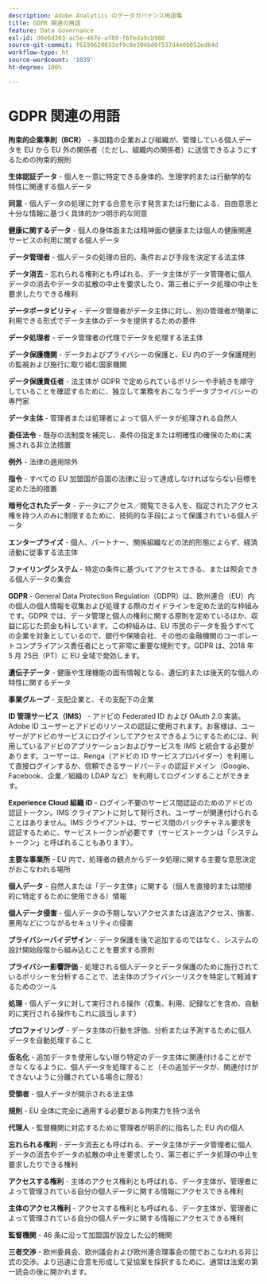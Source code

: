 ```yaml
---
description: Adobe Analytics のデータガバナンス用語集
title: GDPR 関連の用語
feature: Data Governance
exl-id: d6e6d363-ac5e-467e-af88-f6feda9cb980
source-git-commit: f6199620033af9c8e304bd0f537d4e0b052ed64d
workflow-type: ht
source-wordcount: '1039'
ht-degree: 100%

---
```


# GDPR 関連の用語

**拘束的企業準則（BCR）** - 多国籍の企業および組織が、管理している個人データを EU から EU 外の関係者（ただし、組織内の関係者）に送信できるようにするための拘束的規則

**生体認証データ** - 個人を一意に特定できる身体的、生理学的または行動学的な特性に関連する個人データ

**同意** - 個人データの処理に対する合意を示す発言または行動による、自由意思と十分な情報に基づく具体的かつ明示的な同意

**健康に関するデータ** - 個人の身体面または精神面の健康または個人の健康関連サービスの利用に関する個人データ

**データ管理者** - 個人データの処理の目的、条件および手段を決定する法主体

**データ消去** - 忘れられる権利とも呼ばれる、データ主体がデータ管理者に個人データの消去やデータの拡散の中止を要求したり、第三者にデータ処理の中止を要求したりできる権利

**データポータビリティ** - データ管理者がデータ主体に対し、別の管理者が簡単に利用できる形式でデータ主体のデータを提供するための要件

**データ処理者** - データ管理者の代理でデータを処理する法主体

**データ保護機関** - データおよびプライバシーの保護と、EU 内のデータ保護規則の監視および施行に取り組む国家機関

**データ保護責任者** - 法主体が GDPR で定められているポリシーや手続きを順守していることを確認するために、独立して業務をおこなうデータプライバシーの専門家

**データ主体** - 管理者または処理者によって個人データが処理される自然人

**委任法令** - 既存の法制度を補完し、条件の指定または明確性の確保のために実施される非立法措置

**例外** - 法律の適用除外

**指令** - すべての EU 加盟国が自国の法律に沿って達成しなければならない目標を定めた法的措置

**暗号化されたデータ** - データにアクセス／閲覧できる人を、指定されたアクセス権を持つ人のみに制限するために、技術的な手段によって保護されている個人データ

**エンタープライズ** - 個人、パートナー、関係組織などの法的形態によらず、経済活動に従事する法主体

**ファイリングシステム** - 特定の条件に基づいてアクセスできる、または照会できる個人データの集合

**GDPR** - General Data Protection Regulation（GDPR）は、欧州連合（EU）内の個人の個人情報を収集および処理する際のガイドラインを定めた法的な枠組みです。GDPR では、データ管理と個人の権利に関する原則を定めているほか、収益に応じた罰金も科しています。この枠組みは、EU 市民のデータを扱うすべての企業を対象としているので、銀行や保険会社、その他の金融機関のコーポレートコンプライアンス責任者にとって非常に重要な規則です。GDPR は、2018 年 5 月 25日（PT）に EU 全域で発効します。

**遺伝子データ** - 健康や生理機能の固有情報となる、遺伝的または後天的な個人の特性に関するデータ

**事業グループ** - 支配企業と、その支配下の企業

**ID 管理サービス（IMS）** - アドビの Federated ID および OAuth 2.0 実装。Adobe ID ユーザーとアドビのリソースの認証に使用されます。お客様は、ユーザーがアドビのサービスにログインしてアクセスできるようにするためには、利用しているアドビのアプリケーションおよびサービスを IMS と統合する必要があります。ユーザーは、Renga（アドビの ID サービスプロバイダー）を利用して直接ログインするか、信頼できるサードパーティの認証ドメイン（Google、Facebook、企業／組織の LDAP など）を利用してログインすることができます。

**Experience Cloud 組織 ID** - ログイン不要のサービス間認証のためのアドビの認証トークン。IMS クライアントに対して発行され、ユーザーが関連付けられることはありません。IMS クライアントは、サービス間のバックチャネル要求を認証するために、サービストークンが必要です（サービストークンは「システムトークン」と呼ばれることもあります）。

**主要な事業所** - EU 内で、処理者の観点からデータ処理に関する主要な意思決定がおこなわれる場所

**個人データ** - 自然人または「データ主体」に関する（個人を直接的または間接的に特定するために使用できる）情報

**個人データ侵害** - 個人データの予期しないアクセスまたは違法アクセス、損害、悪用などにつながるセキュリティの侵害

**プライバシーバイデザイン** - データ保護を後で追加するのではなく、システムの設計開始段階から組み込むことを要求する原則

**プライバシー影響評価** - 処理される個人データとデータ保護のために施行されているポリシーを分析することで、法主体のプライバシーリスクを特定して軽減するためのツール

**処理** - 個人データに対して実行される操作（収集、利用、記録などを含め、自動的に実行される操作もこれに該当します）

**プロファイリング** - データ主体の行動を評価、分析または予測するために個人データを自動処理すること

**仮名化** - 追加データを使用しない限り特定のデータ主体に関連付けることができなくなるように、個人データを処理すること（その追加データが、関連付けができないように分離されている場合に限る）

**受領者** - 個人データが開示される法主体

**規則** - EU 全体に完全に適用する必要がある拘束力を持つ法令

**代理人** - 監督機関に対応するために管理者が明示的に指名した EU 内の個人

**忘れられる権利** - データ消去とも呼ばれる、データ主体がデータ管理者に個人データの消去やデータの拡散の中止を要求したり、第三者にデータ処理の中止を要求したりできる権利

**アクセスする権利** - 主体のアクセス権利とも呼ばれる、データ主体が、管理者によって管理されている自分の個人データに関する情報にアクセスできる権利

**主体のアクセス権利** - アクセスする権利とも呼ばれる、データ主体が、管理者によって管理されている自分の個人データに関する情報にアクセスできる権利

**監督機関** - 46 条に沿って加盟国が設立した公的機関

**三者交渉** - 欧州委員会、欧州議会および欧州連合理事会の間でおこなわれる非公式の交渉。より迅速に合意を形成して妥協案を採択するために、通常は法案の第一読会の後に開かれます。
